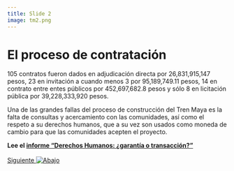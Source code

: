 ```yaml
---
title: Slide 2
image: tm2.png
---
```


# El proceso de contratación

105 contratos fueron dados en adjudicación directa por 26,831,915,147 pesos, 23 en invitación a cuando menos 3 por 95,189,749.11 pesos, 14 en contrato entre entes públicos por 452,697,682.8 pesos y sólo 8 en licitación pública por 39,228,333,920 pesos. 

Una de las grandes fallas del proceso de construcción del Tren Maya es la falta de consultas y acercamiento con las comunidades, así como el respeto a su derechos humanos, que a su vez son usados como moneda de cambio para que las comunidades acepten el proyecto.

**Lee el [informe “Derechos Humanos: ¿garantía o transacción?”](/informeDDHH/)**
<br>
<br>
<a class="moveSectionDown" href="#">Siguiente <img class="down-arrow" src="{{ site.baseurl }}/assets/img/arrow-down-solid.svg" alt="Abajo"></a>